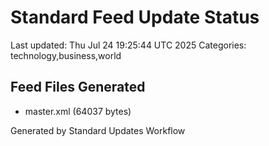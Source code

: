 # Standard Feed Update Status
Last updated: Thu Jul 24 19:25:44 UTC 2025
Categories: technology,business,world

## Feed Files Generated
- master.xml (64037 bytes)

Generated by Standard Updates Workflow
